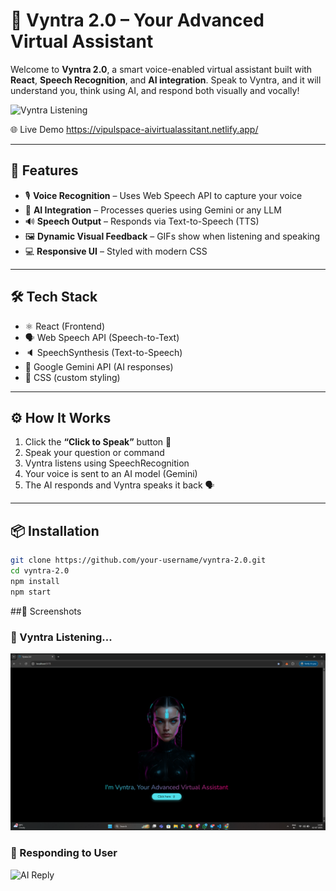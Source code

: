 # 🤖 Vyntra 2.0 – Your Advanced Virtual Assistant

Welcome to **Vyntra 2.0**, a smart voice-enabled virtual assistant built with **React**, **Speech Recognition**, and **AI integration**. Speak to Vyntra, and it will understand you, think using AI, and respond both visually and vocally!

![Vyntra Listening](./assets/speak.gif)

🌐 Live Demo
https://vipulspace-aivirtualassitant.netlify.app/

---

## 🚀 Features

- 🎙️ **Voice Recognition** – Uses Web Speech API to capture your voice
- 🧠 **AI Integration** – Processes queries using Gemini or any LLM
- 🔊 **Speech Output** – Responds via Text-to-Speech (TTS)
- 🖼️ **Dynamic Visual Feedback** – GIFs show when listening and speaking
- 💻 **Responsive UI** – Styled with modern CSS

---

## 🛠️ Tech Stack

- ⚛️ React (Frontend)
- 🗣️ Web Speech API (Speech-to-Text)
- 🔈 SpeechSynthesis (Text-to-Speech)
- 🧠 Google Gemini API (AI responses)
- 🎨 CSS (custom styling)

---

## ⚙️ How It Works

1. Click the **“Click to Speak”** button 🎤
2. Speak your question or command
3. Vyntra listens using SpeechRecognition
4. Your voice is sent to an AI model (Gemini)
5. The AI responds and Vyntra speaks it back 🗣️

---

## 📦 Installation

```bash
git clone https://github.com/your-username/vyntra-2.0.git
cd vyntra-2.0
npm install
npm start
```

##📸 Screenshots
### 🧠 Vyntra Listening...
![Listening GIF](https://github.com/vipul-space23/Vyntra-2.0-/blob/cd8cd2b200438b482ffc32c6f22f782b44ef5a30/image.png)

### 🤖 Responding to User
![AI Reply](https://user-images.githubusercontent.com/.../aiVoice.gif)


